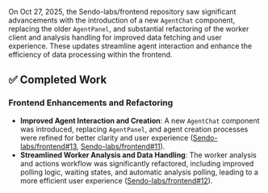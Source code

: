 On Oct 27, 2025, the Sendo-labs/frontend repository saw significant advancements with the introduction of a new `AgentChat` component, replacing the older `AgentPanel`, and substantial refactoring of the worker client and analysis handling for improved data fetching and user experience. These updates streamline agent interaction and enhance the efficiency of data processing within the frontend.

## ✅ Completed Work
### Frontend Enhancements and Refactoring
- **Improved Agent Interaction and Creation**: A new `AgentChat` component was introduced, replacing `AgentPanel`, and agent creation processes were refined for better clarity and user experience ([Sendo-labs/frontend#13](https://github.com/Sendo-labs/frontend/pull/13), [Sendo-labs/frontend#11](https://github.com/Sendo-labs/frontend/pull/11)).
- **Streamlined Worker Analysis and Data Handling**: The worker analysis and actions workflow was significantly refactored, including improved polling logic, waiting states, and automatic analysis polling, leading to a more efficient user experience ([Sendo-labs/frontend#12](https://github.com/Sendo-labs/frontend/pull/12)).